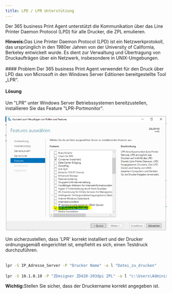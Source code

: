 ```yaml
---
title: LPD / LPR Unterstützung
---
```


Der 365 business Print Agent unterstützt die Kommunikation über das Line Printer Daemon Protocol (LPD) für alle Drucker, die ZPL emulieren.

<div class="alert alert-info">
    <i class="fa-duotone fa-thin fa-lightbulb fa-lg" style="--fa-secondary-color: #00b7c3; --fa-primary-color: #111111;"></i> <strong>Hinweis:</strong>Das Line Printer Daemon Protocol (LPD) ist ein Netzwerkprotokoll, das ursprünglich in den 1980er Jahren von der University of California, Berkeley entwickelt wurde. Es dient zur Verwaltung und Übertragung von Druckaufträgen über ein Netzwerk, insbesondere in UNIX-Umgebungen.
</div>
<br>
#### Problem
Der 365 business Print Agent verwendet für den Druck über LPD das von Microsoft in den Windows Server Editionen bereitgestellte Tool „LPR“.

#### Lösung
Um "LPR" unter Windows Server Betriebssystemen bereitzustellen, installieren Sie das Feature "LPR-Portmonitor".

![LPRPortMonitor](/assets/images/365-business-print-agent/LPRInstall.PNG)

Um sicherzustellen, dass 'LPR' korrekt installiert und der Drucker ordnungsgemäß eingerichtet ist, empfiehlt es sich, einen Testdruck durchzuführen.

```cmd

lpr -S IP_Adresse_Server -P "Drucker Name" -o l "Datei_zu_drucken"

lpr -S 10.1.0.10 -P "ZDesigner ZD420-203dpi ZPL" -o l "c:\Users\Administrator\Documents\HelloWorld.zpl"

```

<div class="alert alert-notice">
    <i class="fa-light fa-hand-point-up fa-lg" style="--fa-secondary-color: #FF0000; --fa-primary-color: #111111; --fa-secondary-opacity: 0.7"></i> <strong>Wichtig:</strong>Stellen Sie sicher, dass der Druckername korrekt angegeben ist.
</div>
